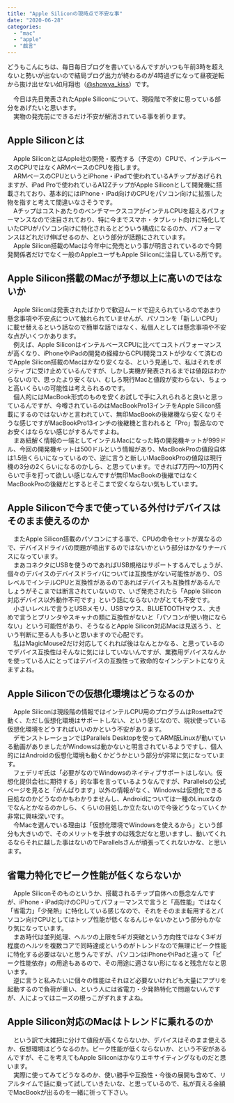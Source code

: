 ```yaml
---
title: "Apple Siliconの現時点で不安な事"
date: "2020-06-28"
categories: 
  - "mac"
  - "apple"
  - "戯言"
---
```


どうもこんにちは、毎日毎日ブログを書いているんですがいつも午前3時を超えないと勢いが出ないので結局ブログ出力が終わるのが4時過ぎになって昼夜逆転から抜け出せない如月翔也（[@showya\_kiss](http://twitter.com/showya_kiss)）です。  
  
　今日は先日発表されたApple Siliconについて、現段階で不安に思っている部分をあげたいと思います。  
　実物の発売前にできるだけ不安が解消されている事を祈ります。  

## Apple Siliconとは

　Apple SiliconとはApple社の開発・販売する（予定の）CPUで、インテルベースのCPUではなくARMベースのCPUを指します。  
　ARMベースのCPUというとiPhone・iPadで使われているAチップがあげられますが、iPad Proで使われているA12ZチップがApple Siliconとして開発機に搭載されており、基本的にはiPhone・iPad向けのCPUをパソコン向けに拡張した物を指すと考えて間違いなさそうです。  
　AチップはコストあたりのベンチマークスコアがインテルCPUを超えるパフォーマンスなので注目されており、特に今までスマホ・タブレット向けに特化していたCPUがパソコン向けに特化されるとどういう構成になるのか、パフォーマンスはどれだけ伸ばせるのか、という部分が話題にされています。  
　Apple Silicon搭載のMacは今年中に発売という事が明言されているので今開発関係者だけでなく一般のAppleユーザもApple Siliconに注目している所です。  

## Apple Silicon搭載のMacが予想以上に高いのではないか

　Apple Siliconは発表されたばかりで歓迎ムードで迎えられているのであまり懸念事項や不安点について触れられていませんが、パソコンを「新しいCPU」に載せ替えるという話なので簡単な話ではなく、私個人としては懸念事項や不安な点がいくつかあります。  
　例えば、Apple SiliconはインテルベースCPUに比べてコストパフォーマンスが高くなり、iPhoneやiPadの開発の経緯からCPU開発コストが少なくて済むのでApple Silicon搭載のMacはかなり安くなる、という見通しで、私はそれをポジティブに受け止めているんですが、しかし実機が発表されるまでは値段はわからないので、思ったより安くない、むしろ現行Macと値段が変わらない、ちょっと高いくらいの可能性は考えられるのです。  
　個人的にはMacBook形式のものを安くお試しで手に入れられると良いと思っているんですが、今噂されているのはMacBookPro13インチをApple Silicon搭載にするのではないかと言われていて、無印MacBookの後継機なら安くなりそうな感じですがMacBookPro13インチの後継機と言われると「Pro」製品なのでお安くはならない感じがするんですよね。  
　まあ紐解く情報の一端としてインテルMacになった時の開発機キットが999ドル、今回の開発機キットは500ドルという情報があり、MacBookProの値段自体は1.5倍くらいになっているので、逆に言うと新しいMacBookProの値段は現行機の3分の2くらいになるのかしら、と思っています。できれば7万円〜10万円くらいで手を打って欲しい感じなんですが無印MacBookの後継ではなくMacBookProの後継だとするとそこまで安くならない気もしています。  

## Apple Siliconで今まで使っている外付けデバイスはそのまま使えるのか

　またApple Silicon搭載のパソコンにする事で、CPUの命令セットが異なるので、デバイスドライバの問題が噴出するのではないかという部分はかなりナーバスになっています。  
　まあコネクタにUSBを使うのであればUSB規格はサポートするんでしょうが、個々のデバイスのデバイスドライバについては互換性がない可能性があり、OSレベルでインテルCPUと互換性があるのであればデバイスも互換性があるんでしょうがそこまでは断言されていないので、いざ発売されたら「Apple Silicon対応デバイス以外動作不可です」という話にならないかがとても不安です。  
　小さいレベルで言うとUSBメモリ、USBマウス、BLUETOOTHマウス、大きめで言うとプリンタやスキャナの類に互換性がないと「パソコンが使い物にならない」という可能性があり、そうなるとApple Silicon対応Macは見送ろう、という判断に至る人も多いと思いますので心配です。  
　私はMagicMouse2だけ対応してくれれば後はなんとかなる、と思っているのでデバイス互換性はそんなに気にはしていないんですが、業務用デバイスなんかを使っている人にとってはデバイスの互換性って致命的なインシデントになりえますよね。  

## Apple Siliconでの仮想化環境はどうなるのか

　Apple Siliconは現段階の情報ではインテルCPU用のプログラムはRosetta2で動く、ただし仮想化環境はサポートしない、という感じなので、現状使っている仮想化環境をどうすればいいのかという不安があります。  
　デモンストレーションではParallels Desktopを使ってARM版Linuxが動いている動画がありましたがWindowsは動かないと明言されているようですし、個人的にはAndroidの仮想化環境も動くかどうかという部分が非常に気になっています。  
　フェデリギ氏は「必要がなのでWindowsのネイティブサポートはしない。仮想化提供会社に期待する」的な事を言っているようなんですが、Parallelsの公式ページを見ると「がんばります」以外の情報がなく、Windowsは仮想化できる目処なのかどうなのかもわかりませんし、Androidについては一種のLinuxなのでなんとかなるのかしら、くらいの目処しか立たないので今後どうなっていくか非常に興味深いです。  
　今Macを選んでいる理由は「仮想化環境でWindowsを使えるから」という部分も大きいので、そのメリットを手放すのは残念だなと思いますし、動いてくれるならそれに越した事はないのでParallelsさんが頑張ってくれないかな、と思います。  

## 省電力特化でピーク性能が低くならないか

　Apple Siliconそのものというか、搭載されるチップ自体への懸念なんですが、iPhone・iPad向けのCPUってパフォーマンスで言うと「高性能」ではなく「省電力」「少発熱」に特化している感じなので、それをそのまま転用するとパソコン向けCPUとしてはトップ性能が低くなるんじゃないかという部分もかなり気になっています。  
　まあ時代は並列処理、ヘルツの上限を5ギガ突破という方向性ではなく3ギガ程度のヘルツを複数コアで同時達成というのがトレンドなので無理にピーク性能に特化する必要はないと思うんですが、パソコンはiPhoneやiPadと違って「ピーク性能依存」の用途もあるので、その用途に適さない形になると残念だなと思います。  
　逆に言うと私みたいに個々の性能はそれほど必要ないけれども大量にアプリを起動するので負荷が重い、という人には省電力・少発熱特化で問題ないんですが、人によってはニーズの根っこがずれますよね。  

## Apple Silicon対応のMacはトレンドに乗れるのか

　という訳で大雑把に分けて値段が高くならないか、デバイスはそのまま使えるか、仮想環境はどうなるのか。ピーク性能が低くならないか、という不安があるんですが、そこを考えてもApple Siliconはかなりエキサイティングなものだと思います。  
　実際に使ってみてどうなるのか、使い勝手や互換性・今後の展開も含めて、リアルタイムで話に乗って試していきたいな、と思っているので、私が買える金額でMacBookが出るのを一緒に祈って下さい。
